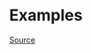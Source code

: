 


# Examples


[Source](http://www.rubydoc.info/gems/rubocop/RuboCop/Cop/Naming/ClassAndModuleCamelCase)